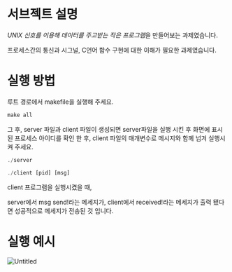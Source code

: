 # 서브젝트 설명

*UNIX 신호를 이용해 데이터를 주고받는 작은 프로그램*을 만들어보는 과제였습니다.

프로세스간의 통신과 시그널, C언어 함수 구현에 대한 이해가 필요한 과제였습니다.

# 실행 방법

루트 경로에서 makefile을 실행해 주세요.

```jsx
make all
```

그 후, server 파일과 client 파일이 생성되면 server파일을 실행 시킨 후 화면에 표시된 프로세스 아이디를 확인 한 후, client 파일의 매개변수로 메시지와 함께 넘겨 실행시켜 주세요.

```jsx
./server
```

```jsx
./client [pid] [msg]
```

client 프로그램을 실행시켰을 때,

server에서 msg send!라는 메세지가, client에서 received!라는 메세지가 출력 됐다면 성공적으로 메세지가 전송된 것 입니다.

# 실행 예시

![Untitled](https://s3-us-west-2.amazonaws.com/secure.notion-static.com/360da1cb-902b-4887-8bbe-686f8da8e0fb/Untitled.png)
